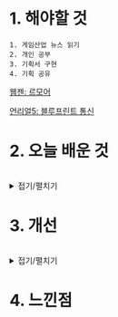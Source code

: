 # 1. 해야할 것
```
1. 게임산업 뉴스 읽기
2. 개인 공부
3. 기획서 구현
4. 기획 공유
```
[웹젠: 르모어](https://www.gamemeca.com/view.php?gid=1742836)

[언리얼5: 블루프린트 통신](https://docs.unrealengine.com/5.0/ko/blueprint-communication-usage-in-unreal-engine/)


# 2. 오늘 배운 것
```

```
<details>
<summary>접기/펼치기</summary>


</details>



# 3. 개선
```

```
<details>
<summary>접기/펼치기</summary>


</details>



# 4. 느낀점
```

```


